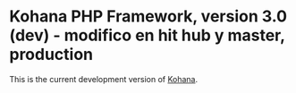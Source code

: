 # Kohana PHP Framework, version 3.0 (dev) - modifico en hit hub y master, production

This is the current development version of [Kohana](http://kohanaframework.org/).
